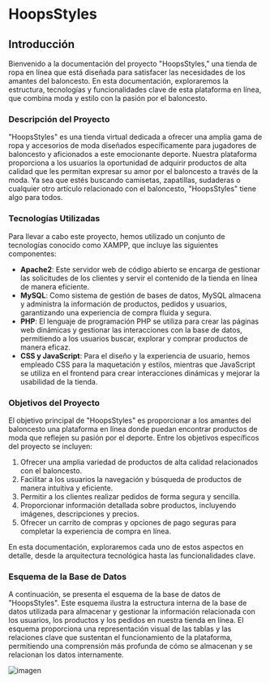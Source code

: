 # HoopsStyles

## Introducción

Bienvenido a la documentación del proyecto "HoopsStyles," una tienda de ropa en línea que está diseñada para satisfacer las necesidades de los amantes del baloncesto. En esta documentación, exploraremos la estructura, tecnologías y funcionalidades clave de esta plataforma en línea, que combina moda y estilo con la pasión por el baloncesto.

### Descripción del Proyecto

"HoopsStyles" es una tienda virtual dedicada a ofrecer una amplia gama de ropa y accesorios de moda diseñados específicamente para jugadores de baloncesto y aficionados a este emocionante deporte. Nuestra plataforma proporciona a los usuarios la oportunidad de adquirir productos de alta calidad que les permitan expresar su amor por el baloncesto a través de la moda. Ya sea que estés buscando camisetas, zapatillas, sudaderas o cualquier otro artículo relacionado con el baloncesto, "HoopsStyles" tiene algo para todos.

### Tecnologías Utilizadas

Para llevar a cabo este proyecto, hemos utilizado un conjunto de tecnologías conocido como XAMPP, que incluye las siguientes componentes:

- **Apache2**: Este servidor web de código abierto se encarga de gestionar las solicitudes de los clientes y servir el contenido de la tienda en línea de manera eficiente.
- **MySQL**: Como sistema de gestión de bases de datos, MySQL almacena y administra la información de productos, pedidos y usuarios, garantizando una experiencia de compra fluida y segura.
- **PHP**: El lenguaje de programación PHP se utiliza para crear las páginas web dinámicas y gestionar las interacciones con la base de datos, permitiendo a los usuarios buscar, explorar y comprar productos de manera eficaz.
- **CSS y JavaScript**: Para el diseño y la experiencia de usuario, hemos empleado CSS para la maquetación y estilos, mientras que JavaScript se utiliza en el frontend para crear interacciones dinámicas y mejorar la usabilidad de la tienda.

### Objetivos del Proyecto

El objetivo principal de "HoopsStyles" es proporcionar a los amantes del baloncesto una plataforma en línea donde puedan encontrar productos de moda que reflejen su pasión por el deporte. Entre los objetivos específicos del proyecto se incluyen:

1. Ofrecer una amplia variedad de productos de alta calidad relacionados con el baloncesto.
2. Facilitar a los usuarios la navegación y búsqueda de productos de manera intuitiva y eficiente.
3. Permitir a los clientes realizar pedidos de forma segura y sencilla.
4. Proporcionar información detallada sobre productos, incluyendo imágenes, descripciones y precios.
5. Ofrecer un carrito de compras y opciones de pago seguras para completar la experiencia de compra en línea.

En esta documentación, exploraremos cada uno de estos aspectos en detalle, desde la arquitectura tecnológica hasta las funcionalidades clave.

### **Esquema de la Base de Datos**

A continuación, se presenta el esquema de la base de datos de "HoopsStyles". Este esquema ilustra la estructura interna de la base de datos utilizada para almacenar y gestionar la información relacionada con los usuarios, los productos y los pedidos en nuestra tienda en línea. El esquema proporciona una representación visual de las tablas y las relaciones clave que sustentan el funcionamiento de la plataforma, permitiendo una comprensión más profunda de cómo se almacenan y se relacionan los datos internamente.

![imagen](https://github.com/DrM4r1o/HoopsStyles/assets/146061528/d7ad464e-de4e-48fb-a28b-331ef498d268)
